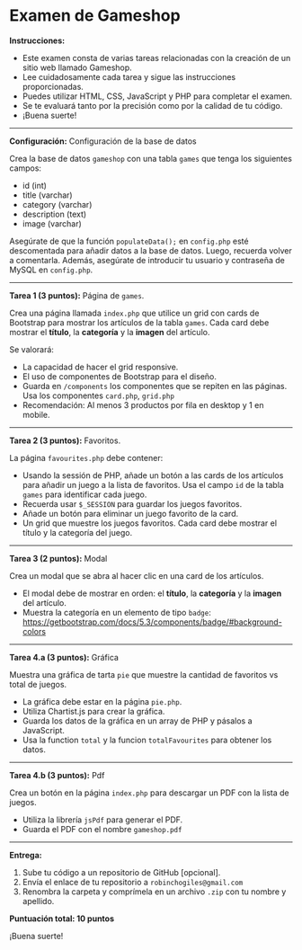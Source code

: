 # Examen de Gameshop


**Instrucciones:**
- Este examen consta de varias tareas relacionadas con la creación de un sitio web llamado Gameshop.
- Lee cuidadosamente cada tarea y sigue las instrucciones proporcionadas.
- Puedes utilizar HTML, CSS, JavaScript y PHP para completar el examen.
- Se te evaluará tanto por la precisión como por la calidad de tu código.
- ¡Buena suerte!

---

**Configuración:** Configuración de la base de datos

Crea la base de datos `gameshop` con una tabla `games` que tenga los siguientes campos:
- id (int)
- title (varchar)
- category (varchar)
- description (text)
- image (varchar)

Asegúrate de que la función `populateData();` en `config.php` esté descomentada para añadir datos a la base de datos. Luego, recuerda volver a comentarla. Además, asegúrate de introducir tu usuario y contraseña de MySQL en `config.php`.

---

**Tarea 1 (3 puntos):** Página de `games`.


Crea una página llamada `index.php` que utilice un grid con cards de Bootstrap para mostrar los artículos de la tabla `games`. Cada card debe mostrar el **título**, la **categoría** y la **imagen** del artículo.

Se valorará:
- La capacidad de hacer el grid responsive.
- El uso de componentes de Bootstrap para el diseño.
- Guarda en `/components` los componentes que se repiten en las páginas. Usa los componentes `card.php`, `grid.php`
- Recomendación: Al menos 3 productos por fila en desktop y 1 en mobile.

---

**Tarea 2 (3 puntos):** Favoritos.

La página `favourites.php` debe contener:

- Usando la sessión de PHP, añade un botón a las cards de los artículos para añadir un juego a la lista de favoritos. Usa el campo `id` de la tabla `games` para identificar cada juego.
- Recuerda usar `$_SESSION` para guardar los juegos favoritos.
- Añade un botón para eliminar un juego favorito de la card.
- Un grid que muestre los juegos favoritos. Cada card debe mostrar el título y la categoría del juego.

---

**Tarea 3 (2 puntos):** Modal

Crea un modal que se abra al hacer clic en una card de los artículos.

- El modal debe de mostrar en orden: el **título**, la **categoría** y la **imagen** del artículo.
- Muestra la categoría en un elemento de tipo `badge`: https://getbootstrap.com/docs/5.3/components/badge/#background-colors

---

**Tarea 4.a (3 puntos):** Gráfica

Muestra una gráfica de tarta `pie` que muestre la cantidad de favoritos vs total de juegos.

- La gráfica debe estar en la página `pie.php`.
- Utiliza Chartist.js para crear la gráfica.
- Guarda los datos de la gráfica en un array de PHP y pásalos a JavaScript.
- Usa la function `total` y la funcion `totalFavourites` para obtener los datos.


---

**Tarea 4.b (3 puntos):** Pdf

Crea un botón en la página `index.php` para descargar un PDF con la lista de juegos.

- Utiliza la librería `jsPdf` para generar el PDF.
- Guarda el PDF con el nombre `gameshop.pdf`

---

**Entrega:**

1. Sube tu código a un repositorio de GitHub [opcional].
2. Envía el enlace de tu repositorio a `robinchogiles@gmail.com`
3. Renombra la carpeta y comprímela en un archivo `.zip` con tu nombre y apellido.



**Puntuación total: 10 puntos**

¡Buena suerte!